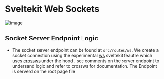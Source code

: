 # Sveltekit Web Sockets

![image](https://github.com/user-attachments/assets/55f633a7-21f4-4723-9223-afdde16cd0e7)

## Socket Server Endpoint Logic
- The socket server endpoint can be found at `src/routes/ws`. We create a socket connection using the experimental [ws](https://github.com/sveltejs/kit/pull/12973) sveltekit feautre which uses [crossws](https://crossws.unjs.io/) under the hood
. see comments on the server endpoint to undersand logic and refer to crossws for documentation. The Endpoint is serverd on the root page file
